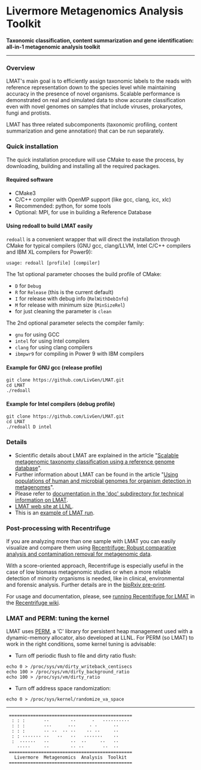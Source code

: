 # Livermore  Metagenomics  Analysis  Toolkit
**Taxonomic classification, content summarization
 and gene identification: all-in-1 metagenomic analysis toolkit**
___
### Overview

LMAT's main goal is to efficiently assign taxonomic labels to the reads with reference representation down to the species level while maintaining accuracy in the presence of novel organisms. Scalable performance is demonstrated on real and simulated data to show accurate classification even with novel genomes on samples that include viruses, prokaryotes, fungi and protists.

LMAT has three related subcomponents (taxonomic profiling, content summarization and gene annotation) that can be run separately.

### Quick installation

The quick installation procedure will use CMake to ease the process, by downloading, building and installing all the required packages.

#### Required software

* CMake3
* C/C++ compiler with OpenMP support (like gcc, clang, icc, xlc)
* Recommended: python, for some tools
* Optional: MPI, for use in building a Reference Database

#### Using redoall to build LMAT easily

``redoall`` is a convenient wrapper that will direct the installation through CMake for typical compilers (GNU gcc, clang/LLVM, Intel C/C++ compilers and IBM XL compilers for Power9):
```
usage: redoall [profile] [compiler]
```

The 1st optional parameter chooses the build profile of CMake:
* ``D`` for ``Debug``
* ``R`` for ``Release`` (this is the current default)
* ``I`` for release with debug info (``RelWithDebInfo``)
* ``M`` for release with minimum size (``MinSizeRel``)
* for just cleaning the parameter is ``clean``

The 2nd optional parameter selects the compiler family:
*  ``gnu`` for using GCC
*  ``intel`` for using Intel compilers
*  ``clang`` for using clang compilers
*  ``ibmpwr9`` for compiling in Power 9 with IBM compilers

#### Example for GNU gcc (release profile)

```
git clone https://github.com/LivGen/LMAT.git
cd LMAT
./redoall
```

#### Example for Intel compilers (debug profile)

```
git clone https://github.com/LivGen/LMAT.git
cd LMAT
./redoall D intel
```


### Details

* Scientific details about LMAT are explained in the article "[Scalable metagenomic taxonomy classification using a reference genome database](https://doi.org/10.1093/bioinformatics/btt389)".
* Further information about LMAT can be found in the article "[Using populations of human and microbial genomes for organism detection in metagenomes](https://doi.org/10.1101/gr.184879.114)".
* Please refer to [documentation in the 'doc' subdirectory
  for technical information on LMAT](https://rawgit.com/LivGen/LMAT/master/doc/lmat-doc/index.html).
* [LMAT web site at LLNL](https://computation.llnl.gov/projects/livermore-metagenomics-analysis-toolkit).
* This is an [example of LMAT run](https://sourceforge.net/p/lmat/wiki/Example%20LMAT%20Run/).

### Post-processing with Recentrifuge

If you are analyzing more than one sample with LMAT you can easily visualize and compare them using [Recentrifuge: Robust comparative analysis and contamination removal for metagenomic data](https://github.com/khyox/recentrifuge).

With a score-oriented approach, Recentrifuge is especially useful in the case of low biomass metagenomic studies or when a more reliable detection of minority organisms is needed, like in clinical, environmental and forensic analysis. Further details are in the [bioRxiv pre-print](https://doi.org/10.1101/190934).

For usage and documentation, please, see [running Recentrifuge for LMAT](https://github.com/khyox/recentrifuge/wiki/Running-recentrifuge-for-LMAT) in the [Recentrifuge wiki](https://github.com/khyox/recentrifuge/wiki/). 

### LMAT and PERM: tuning the kernel

LMAT uses [PERM](https://computation.llnl.gov/projects/memory-centric-architectures/perm), a ‘C’ library for persistent heap management used with a dynamic-memory allocator, also developed at LLNL. For PERM (so LMAT) to work in the right conditions, some kernel tuning is advisable:

* Turn off periodic flush to file and dirty ratio flush:
```
echo 0 > /proc/sys/vm/dirty_writeback_centisecs
echo 100 > /proc/sys/vm/dirty_background_ratio
echo 100 > /proc/sys/vm/dirty_ratio
```
* Turn off address space randomization:
```
echo 0 > /proc/sys/kernel/randomize_va_space 
```
___

```
 ==============================================
  : : :       ··        ··      ·   ·········· 
  : : :       ···      ···     · ·      ··     
  : : :       ·· ··  ·· ··    ·· ··     ··     
  : : ······· ··   ··   ··   ·······    ··     
  :  ······   ··        ··  ··     ··   ··     
    ·····     ··        ·· ··       ··  ··     
 ==============================================
   Livermore  Metagenomics  Analysis  Toolkit  
 ==============================================
```
